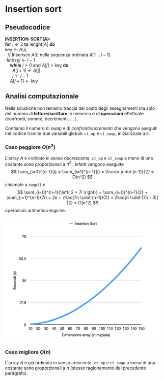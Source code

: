 # Insertion sort

## Pseudocodice

**INSERTION-SORT(A):** <br>
**for** $i \leftarrow 2$ **to** $\text{lenght}[A]$ **do**  <br>
$\text{  key} \leftarrow A[i]$ <br>
&nbsp;&nbsp;// Inserisce $A[i]$ nella sequenza ordinata $A[1 \, \ldots \, i-1]$ <br>
&nbsp;&nbsp$j \leftarrow i-1$ <br>
&nbsp;&nbsp;&nbsp;&nbsp;**while** $j>0 \text{ and } A[j]>\text{key}$ **do** <br>
&nbsp;&nbsp;&nbsp;&nbsp;&nbsp;&nbsp;$A[j+1] \leftarrow A[j]$ <br>
&nbsp;&nbsp;&nbsp;&nbsp;&nbsp;&nbsp;$j \leftarrow j-1$ <br>
&nbsp;&nbsp;&nbsp;&nbsp;$A[j+1] \leftarrow \text{key}$ <br>

## Analisi computazionale
Nella soluzione non teniamo traccia del costo degli assegnamenti ma solo del numero di **letture/scritture** in memoria e di **operazioni** effettuate (confronti, somme, decrementi, $\ldots$ ). 

Contiamo il numero di *swap* e di *confronti/incrementi* che vengono eseguiti nel codice tramite due variabili globali: `ct_op` e `ct_swap`, inizializzate a `0`.

### Caso peggiore $O(n^2)$
L'array $A$ è ordinato in senso decrescente.
`ct_op` e `ct_swap` a meno di una costante sono proporzionali a $n^2$ , infatti vengono eseguite    $$	
	\sum_{i=0}^{n-1}{i} = 
	\sum_{i=1}^{n-1}{i} = 
	\frac{n \cdot (n-1)}{2} = O(n^2)
$$ chiamate a `swap()` e    $$
	\sum_{i=0}^{n-1}{\left( 2 + 7i \right)} =
	\sum_{i=0}^{n-1}{2} + \sum_{i=1}^{n-1}{7i} =
	2n + \frac{7n \cdot (n-1)}{2} =
	\frac{n \cdot (7n - 3)}{2} = O(n^2)
$$ operazioni aritmetico-logiche.

![img](../images/time_insertion_sort.png)

### Caso migliore $O(n)$
L'array $A$ è già ordinato in senso crescente.
`ct_op` e `ct_swap` a meno di una costante sono proporzionali a $n$ (stesso ragionamento del precedente paragrafo).